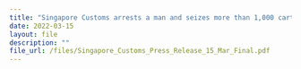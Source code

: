 ```yaml
---
title: "Singapore Customs arrests a man and seizes more than 1,000 cartons of duty-unpaid cigarettes"
date: 2022-03-15
layout: file
description: ""
file_url: /files/Singapore_Customs_Press_Release_15_Mar_Final.pdf
---
```

